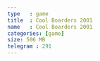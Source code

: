 ```yaml
---
type   : game
title  : Cool Boarders 2001
name   : Cool Boarders 2001
categories: [game]
size: 506 MB
telegram : 291
---
```


